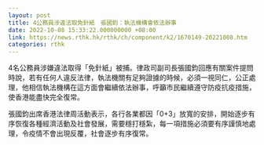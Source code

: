 ```yaml
---
layout: post
title: 4公務員涉違法取免針紙　張國鈞：執法機構會依法辦事
date: 2022-10-08 15:33:22.000000000 +08:00
link: https://news.rthk.hk/rthk/ch/component/k2/1670149-20221008.htm
categories: rthk
---
```


4名公務員涉嫌違法取得「免針紙」被捕。律政司副司長張國鈞回應有關案件提問時說，若有任何人違反法律，執法機關有足夠證據的時候，必須一視同仁，公正處理，他相信執法機構在這方面會繼續依法辦事，呼籲市民繼續遵守防疫抗疫措施，使香港能盡快完全復常。

張國鈞出席香港法律周活動表示，各行各業都因「0+3」放寬的安排，開始逐步有序恢復各種經濟活動及社會發展，需要穩打穩紮，每一項措施必須要有序謹慎地處理，令疫情不會出現反覆，社會逐步有序復常。
